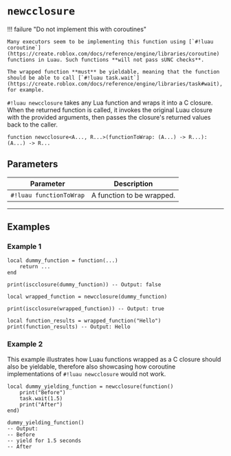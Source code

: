 # `newcclosure`

!!! failure "Do not implement this with coroutines"

    Many executors seem to be implementing this function using [`#!luau coroutine`](https://create.roblox.com/docs/reference/engine/libraries/coroutine) functions in Luau. Such functions **will not pass sUNC checks**.

    The wrapped function **must** be yieldable, meaning that the function should be able to call [`#!luau task.wait`](https://create.roblox.com/docs/reference/engine/libraries/task#wait), for example.

`#!luau newcclosure` takes any Lua function and wraps it into a C closure.
When the returned function is called, it invokes the original Luau closure with the provided arguments, then passes the closure's returned values back to the caller.

```luau
function newcclosure<A..., R...>(functionToWrap: (A...) -> R...): (A...) -> R...
```

## Parameters

| Parameter | Description |
|-----------|-------------|
| `#!luau functionToWrap` | A function to be wrapped. |

---

## Examples

### Example 1

```luau title="Basic C closure wrapping example with newcclosure" linenums="1"
local dummy_function = function(...)
    return ...
end

print(iscclosure(dummy_function)) -- Output: false

local wrapped_function = newcclosure(dummy_function)

print(iscclosure(wrapped_function)) -- Output: true

local function_results = wrapped_function("Hello")
print(function_results) -- Output: Hello
```

### Example 2

This example illustrates how Luau functions wrapped as a C closure should also be yieldable, therefore also showcasing how coroutine implementations of `#!luau newcclosure` would not work.

```luau title="Yieldable C functions made with newcclosure" linenums="1"
local dummy_yielding_function = newcclosure(function()
    print("Before")
    task.wait(1.5)
    print("After")
end)

dummy_yielding_function()
-- Output:
-- Before
-- yield for 1.5 seconds
-- After
```
